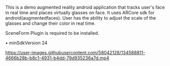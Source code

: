 This is a demo augmented reality android application that tracks user's face in real time and places virtually glasses on face. It uses ARCore sdk for android(augmentedfaces). User has the ability to adjust the scale of the glasses and change their color in real time.

SceneForm Plugin is required to be installed.

• minSdkVersion 24



https://user-images.githubusercontent.com/58042128/134588811-4666b28b-b8c1-4931-b4dd-79d935236a7d.mp4

